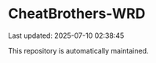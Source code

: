 # CheatBrothers-WRD

Last updated: 2025-07-10 02:38:45

This repository is automatically maintained.
